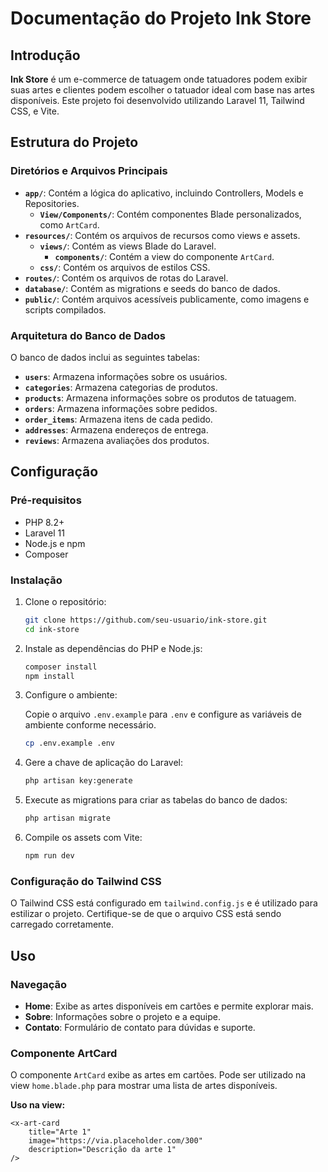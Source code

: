 # Documentação do Projeto Ink Store

## Introdução

**Ink Store** é um e-commerce de tatuagem onde tatuadores podem exibir suas artes e clientes podem escolher o tatuador ideal com base nas artes disponíveis. Este projeto foi desenvolvido utilizando Laravel 11, Tailwind CSS, e Vite.

## Estrutura do Projeto

### Diretórios e Arquivos Principais

- **`app/`**: Contém a lógica do aplicativo, incluindo Controllers, Models e Repositories.
  - **`View/Components/`**: Contém componentes Blade personalizados, como `ArtCard`.
- **`resources/`**: Contém os arquivos de recursos como views e assets.
  - **`views/`**: Contém as views Blade do Laravel.
    - **`components/`**: Contém a view do componente `ArtCard`.
  - **`css/`**: Contém os arquivos de estilos CSS.
- **`routes/`**: Contém os arquivos de rotas do Laravel.
- **`database/`**: Contém as migrations e seeds do banco de dados.
- **`public/`**: Contém arquivos acessíveis publicamente, como imagens e scripts compilados.

### Arquitetura do Banco de Dados

O banco de dados inclui as seguintes tabelas:

- **`users`**: Armazena informações sobre os usuários.
- **`categories`**: Armazena categorias de produtos.
- **`products`**: Armazena informações sobre os produtos de tatuagem.
- **`orders`**: Armazena informações sobre pedidos.
- **`order_items`**: Armazena itens de cada pedido.
- **`addresses`**: Armazena endereços de entrega.
- **`reviews`**: Armazena avaliações dos produtos.

## Configuração

### Pré-requisitos

- PHP 8.2+
- Laravel 11
- Node.js e npm
- Composer

### Instalação

1. Clone o repositório:

    ```bash
    git clone https://github.com/seu-usuario/ink-store.git
    cd ink-store
    ```

2. Instale as dependências do PHP e Node.js:

    ```bash
    composer install
    npm install
    ```

3. Configure o ambiente:

    Copie o arquivo `.env.example` para `.env` e configure as variáveis de ambiente conforme necessário.

    ```bash
    cp .env.example .env
    ```

4. Gere a chave de aplicação do Laravel:

    ```bash
    php artisan key:generate
    ```

5. Execute as migrations para criar as tabelas do banco de dados:

    ```bash
    php artisan migrate
    ```

6. Compile os assets com Vite:

    ```bash
    npm run dev
    ```

### Configuração do Tailwind CSS

O Tailwind CSS está configurado em `tailwind.config.js` e é utilizado para estilizar o projeto. Certifique-se de que o arquivo CSS está sendo carregado corretamente.

## Uso

### Navegação

- **Home**: Exibe as artes disponíveis em cartões e permite explorar mais.
- **Sobre**: Informações sobre o projeto e a equipe.
- **Contato**: Formulário de contato para dúvidas e suporte.

### Componente ArtCard

O componente `ArtCard` exibe as artes em cartões. Pode ser utilizado na view `home.blade.php` para mostrar uma lista de artes disponíveis.

**Uso na view:**

```blade
<x-art-card
    title="Arte 1"
    image="https://via.placeholder.com/300"
    description="Descrição da arte 1"
/>
